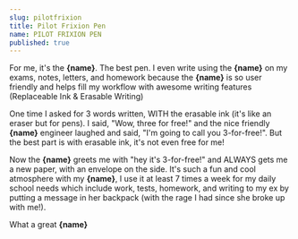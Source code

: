 ```yaml
---
slug: pilotfrixion
title: Pilot Frixion Pen
name: PILOT FRIXION PEN
published: true
---
```


For me, it's the <b name="insert">{name}</b>. The best pen. I even write using the <b name="insert">{name}</b> on my exams, notes, letters, and homework because the <b name="insert">{name}</b> is so user friendly and helps fill my workflow with awesome writing features (Replaceable Ink & Erasable Writing)

One time I asked for 3 words written, WITH the erasable ink (it's like an eraser but for pens). I said, "Wow, three for free!" and the nice friendly <b name="insert">{name}</b> engineer laughed and said, "I'm going to call you 3-for-free!". But the best part is with erasable ink, it's not even free for me!

Now the <b name="insert">{name}</b> greets me with "hey it's 3-for-free!" and ALWAYS gets me a new paper, with an envelope on the side. It's such a fun and cool atmosphere with my <b name="insert">{name}</b>, I use it at least 7 times a week for my daily school needs which include work, tests, homework, and writing to my ex by putting a message in her backpack (with the rage I had since she broke up with me!).

What a great <b name="insert">{name}</b>